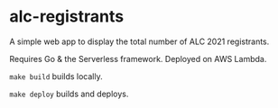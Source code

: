 # alc-registrants
A simple web app to display the total number of ALC 2021 registrants.

Requires Go & the Serverless framework. Deployed on AWS Lambda.

```make build``` builds locally.

```make deploy``` builds and deploys.
